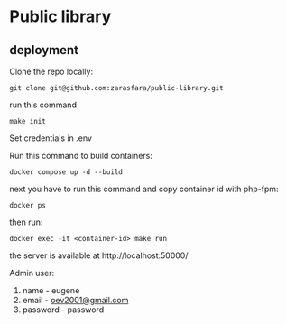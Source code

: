 # Public library

## deployment

Clone the repo locally:

```shell
git clone git@github.com:zarasfara/public-library.git
```

run this command

```shell
make init
```

Set credentials in .env

Run this command to build containers:

```shell
docker compose up -d --build
```

next you have to run this command and copy container id with php-fpm:

```shell
docker ps
```

then run:

```shell
docker exec -it <container-id> make run
```

the server is available at http://localhost:50000/

Admin user:
1. name - eugene
2. email - oev2001@gmail.com
3. password - password
